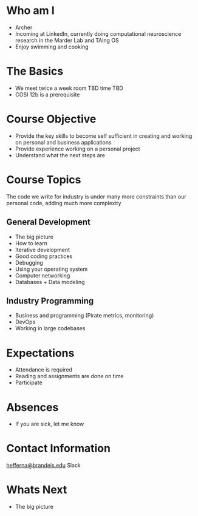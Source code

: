 # Who am I
* Archer
* Incoming at LinkedIn, currently doing computational neuroscience research in the Marder Lab and TAing OS
* Enjoy swimming and cooking

# The Basics
* We meet twice a week room TBD time TBD
* COSI 12b is a prerequisite 

# Course Objective
* Provide the key skills to become self sufficient in creating and working on personal and business applications
* Provide experience working on a personal project
* Understand what the next steps are

# Course Topics
The code we write for industry is under many more constraints than our personal code, adding much more complexity

## General Development
* The big picture
* How to learn
* Iterative development
* Good coding practices
* Debugging
* Using your operating system
* Computer networking
* Databases + Data modeling

## Industry Programming
* Business and programming (Pirate metrics, monitoring)
* DevOps
* Working in large codebases

# Expectations
* Attendance is required
* Reading and assignments are done on time
* Participate

# Absences
* If you are sick, let me know

# Contact Information
hefferna@brandeis.edu
Slack

# Whats Next
* The big picture
